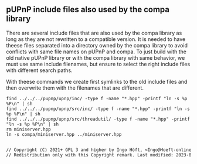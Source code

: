 ## pUPnP include files also used by the compa library
There are several include files that are also used by the compa library as long as they are not rewritten to a compatible version. It is needed to have theese files separated into a directory owned by the compa library to avoid conflicts with same file names on pUPnP and compa. To just build with the old native pUPnP library or with the compa library with same behavior, we must use same include filenames, but ensure to select the right include files with different search paths.

With theese commands we create first symlinks to the old include files and then overwrite them with the filenames that are different.

    find ../../../pupnp/upnp/inc/ -type f -name "*.hpp" -printf "ln -s %p %P\n" | sh
    find ../../../pupnp/upnp/src/inc/ -type f -name "*.hpp" -printf "ln -s %p %P\n" | sh
    find ../../../pupnp/upnp/src/threadutil/ -type f -name "*.hpp" -printf "ln -s %p %P\n" | sh
    rm miniserver.hpp
    ln -s compa/miniserver.hpp ../miniserver.hpp

<pre><sup>
// Copyright (C) 2021+ GPL 3 and higher by Ingo Höft, &#60;Ingo&#64;Hoeft-online.de&#62;
// Redistribution only with this Copyright remark. Last modified: 2023-07-13
</sup></sup>
